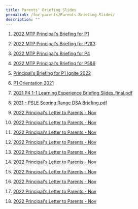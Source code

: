 ```yaml
---
title: Parents' Briefing Slides
permalink: /for-parents/Parents-Briefing-Slides/
description: ""
---
```

1. <a href="/files/For%20Parents/Parents'%20Briefing%20Slides/P1_Parents%20Briefing%20Slides%2021%20Jan%202022.pdf" target = "\_blank">2022 MTP Principal's Briefing for P1
2. <a href="/files/For%20Parents/Parents'%20Briefing%20Slides/P_Briefing_P2P3_2022_for%20sharing.pdf" target = "\_blank">2022 MTP Principal's Briefing for P2&3
	
3. <a href="/files/For%20Parents/Parents'%20Briefing%20Slides/P_Briefing_P4_2022_for%20sharing.pdf" target = "\_blank">2022 MTP Principal's Briefing for P4
	
4. <a href="/files/For%20Parents/Parents'%20Briefing%20Slides/P_Briefing_P5P6_2022_for%20sharing.pdf" target = "\_blank">2022 MTP Principal's Briefing for P5&6
	
5. <a href="/files/For%20Parents/Parents'%20Briefing%20Slides/P_Briefing_P1_2022_for%20sharing.pdf" target = "\_blank">Principal's Briefing for P1 Ignite 2022
	
6. <a href="/files/For%20Parents/Parents'%20Briefing%20Slides/P1%20Orientation%202021_final.pdf" target = "\_blank">P1 Orientation 2021
	
7. <a href="/files/For%20Parents/Parents'%20Briefing%20Slides/2021%20P4%201-1%20Learning%20Experience%20Briefing%20Slides_final.pdf" target = "\_blank">2021 P4 1-1 Learning Experience Briefing Slides\_final.pdf

8. <a href="/files/For%20Parents/Parents'%20Briefing%20Slides/2021%20-%20PSLE%20Scoring%20Range%20%20DSA%20Briefing%20-%207%20May.pdf" target = "\_blank">2021 - PSLE Scoring Range DSA Briefing.pdf

9. <a href="/files/For%20Parents/Principal's%20Monthly%20Letter/Principals%20Letter%20Nov%202022.pdf" target = "\_blank">2022 Principal's Letter to Parents - Nov
	
10. <a href="/files/For%20Parents/Principal's%20Monthly%20Letter/Principals%20Letter%20Nov%202022.pdf" target = "\_blank">2022 Principal's Letter to Parents - Nov
	
11. <a href="/files/For%20Parents/Principal's%20Monthly%20Letter/Principals%20Letter%20Nov%202022.pdf" target = "\_blank">2022 Principal's Letter to Parents - Nov
	
12. <a href="/files/For%20Parents/Principal's%20Monthly%20Letter/Principals%20Letter%20Nov%202022.pdf" target = "\_blank">2022 Principal's Letter to Parents - Nov
	
13. <a href="/files/For%20Parents/Principal's%20Monthly%20Letter/Principals%20Letter%20Nov%202022.pdf" target = "\_blank">2022 Principal's Letter to Parents - Nov
	
14. <a href="/files/For%20Parents/Principal's%20Monthly%20Letter/Principals%20Letter%20Nov%202022.pdf" target = "\_blank">2022 Principal's Letter to Parents - Nov
	
15. <a href="/files/For%20Parents/Principal's%20Monthly%20Letter/Principals%20Letter%20Nov%202022.pdf" target = "\_blank">2022 Principal's Letter to Parents - Nov
	
16. <a href="/files/For%20Parents/Principal's%20Monthly%20Letter/Principals%20Letter%20Nov%202022.pdf" target = "\_blank">2022 Principal's Letter to Parents - Nov
	
17. <a href="/files/For%20Parents/Principal's%20Monthly%20Letter/Principals%20Letter%20Nov%202022.pdf" target = "\_blank">2022 Principal's Letter to Parents - Nov
	
18. <a href="/files/For%20Parents/Principal's%20Monthly%20Letter/Principals%20Letter%20Nov%202022.pdf" target = "\_blank">2022 Principal's Letter to Parents - Nov